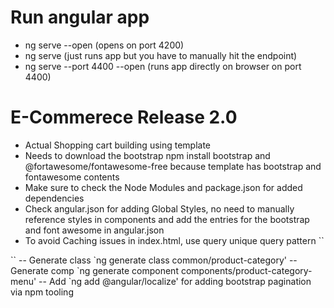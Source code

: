 # Run angular app
- ng serve --open (opens on port 4200)
- ng serve (just runs app but you have to manually hit the endpoint)
- ng serve --port 4400 --open (runs app directly on browser on port 4400)
# E-Commerece Release 2.0
- Actual Shopping cart building using template 
- Needs to download the bootstrap npm install bootstrap and @fortawesome/fontawesome-free because template has bootstrap and fontawesome contents 
- Make sure to check the Node Modules and package.json for added dependencies
- Check angular.json for adding Global Styles, no need to manually reference styles in components and add the entries for the bootstrap and font awesome in angular.json
- To avoid Caching issues in index.html, use query unique query pattern 
``
<link rel="icon" type="image/x-icon" href="favicon.ico?v=2">
``
-- Generate class `ng generate class common/product-category'
-- Generate comp `ng generate component components/product-category-menu'
-- Add `ng add @angular/localize' for adding bootstrap pagination via npm tooling
